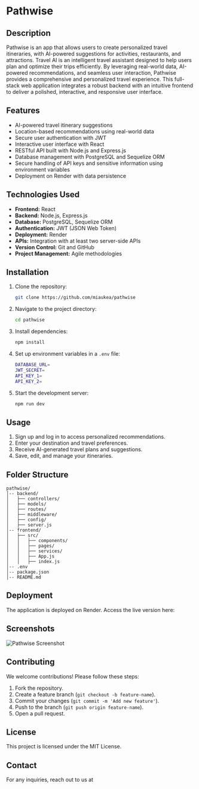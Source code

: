 # Pathwise

## Description
Pathwise is an app that allows users to create personalized travel itineraries, with AI-powered suggestions for activities, restaurants, and attractions. Travel AI is an intelligent travel assistant designed to help users plan and optimize their trips efficiently. By leveraging real-world data, AI-powered recommendations, and seamless user interaction, Pathwise provides a comprehensive and personalized travel experience. This full-stack web application integrates a robust backend with an intuitive frontend to deliver a polished, interactive, and responsive user interface.

## Features
- AI-powered travel itinerary suggestions
- Location-based recommendations using real-world data
- Secure user authentication with JWT
- Interactive user interface with React
- RESTful API built with Node.js and Express.js
- Database management with PostgreSQL and Sequelize ORM
- Secure handling of API keys and sensitive information using environment variables
- Deployment on Render with data persistence

## Technologies Used
- **Frontend:** React
- **Backend:** Node.js, Express.js
- **Database:** PostgreSQL, Sequelize ORM
- **Authentication:** JWT (JSON Web Token)
- **Deployment:** Render
- **APIs:** Integration with at least two server-side APIs
- **Version Control:** Git and GitHub
- **Project Management:** Agile methodologies

## Installation
1. Clone the repository:
   ```sh
   git clone https://github.com/miaukea/pathwise
   ```
2. Navigate to the project directory:
   ```sh
   cd pathwise
   ```
3. Install dependencies:
   ```sh
   npm install
   ```
4. Set up environment variables in a `.env` file:
   ```sh
   DATABASE_URL=
   JWT_SECRET=
   API_KEY_1=
   API_KEY_2=
   ```
5. Start the development server:
   ```sh
   npm run dev
   ```

## Usage
1. Sign up and log in to access personalized recommendations.
2. Enter your destination and travel preferences.
3. Receive AI-generated travel plans and suggestions.
4. Save, edit, and manage your itineraries.

## Folder Structure
```
pathwise/
│-- backend/
│   ├── controllers/
│   ├── models/
│   ├── routes/
│   ├── middleware/
│   ├── config/
│   ├── server.js
│-- frontend/
│   ├── src/
│   │   ├── components/
│   │   ├── pages/
│   │   ├── services/
│   │   ├── App.js
│   │   ├── index.js
│-- .env
│-- package.json
│-- README.md
```

## Deployment
The application is deployed on Render. Access the live version here:

## Screenshots
![Pathwise Screenshot](./screenshots/pathwise-homepage.png)

## Contributing
We welcome contributions! Please follow these steps:
1. Fork the repository.
2. Create a feature branch (`git checkout -b feature-name`).
3. Commit your changes (`git commit -m 'Add new feature'`).
4. Push to the branch (`git push origin feature-name`).
5. Open a pull request.

## License
This project is licensed under the MIT License.

## Contact
For any inquiries, reach out to us at 


